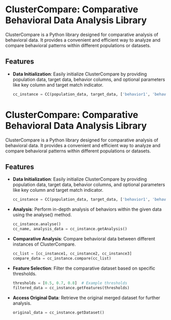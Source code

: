 # ClusterCompare: Comparative Behavioral Data Analysis Library

ClusterCompare is a Python library designed for comparative analysis of behavioral data. It provides a convenient and efficient way to analyze and compare behavioral patterns within different populations or datasets.

## Features

- **Data Initialization**: Easily initialize ClusterCompare by providing population data, target data, behavior columns, and optional parameters like key column and target match indicator.
  
  ```python
  cc_instance = CC(population_data, target_data, ['behavior1', 'behavior2'])

# ClusterCompare: Comparative Behavioral Data Analysis Library

ClusterCompare is a Python library designed for comparative analysis of behavioral data. It provides a convenient and efficient way to analyze and compare behavioral patterns within different populations or datasets.

## Features

- **Data Initialization**: Easily initialize ClusterCompare by providing population data, target data, behavior columns, and optional parameters like key column and target match indicator.
  
  ```python
  cc_instance = CC(population_data, target_data, ['behavior1', 'behavior2'])

- **Analysis**: Perform in-depth analysis of behaviors within the given data using the analyse() method.
    ```python
    cc_instance.analyse()
    cc_name, analysis_data = cc_instance.getAnalysis()

- **Comparative Analysis**: Compare behavioral data between different instances of ClusterCompare.

    ```python
    cc_list = [cc_instance1, cc_instance2, cc_instance3]
    compare_data = cc_instance.compare(cc_list)

- **Feature Selection**: Filter the comparative dataset based on specific thresholds.

    ```python
    thresholds = [0.5, 0.7, 0.8]  # Example thresholds
    filtered_data = cc_instance.getFeatures(thresholds)

- **Access Original Data**: Retrieve the original merged dataset for further analysis.

    ```python
    original_data = cc_instance.getDataset()
